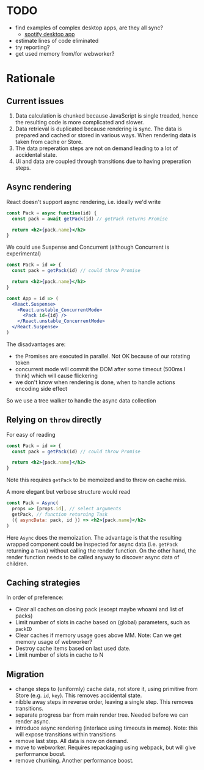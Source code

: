# TODO

- find examples of complex desktop apps, are they all sync?
  - [spotify desktop app](https://www.quora.com/How-did-Spotify-make-a-multiplatform-lightweight-well-designed-desktop-application-What-is-the-technology-behind-it)
- estimate lines of code eliminated
- try reporting?
- get used memory from/for webworker?

# Rationale

## Current issues

1. Data calculation is chunked because JavaScript is single treaded, hence the resulting code is more complicated and slower.
2. Data retrieval is duplicated because rendering is sync. The data is prepared and cached or stored in various ways. When rendering data is taken from cache or Store.
3. The data preperation steps are not on demand leading to a lot of accidental state.
4. Ui and data are coupled through transitions due to having preperation steps.

## Async rendering

React doesn't support async rendering, i.e. ideally we'd write

```jsx
const Pack = async function(id) {
  const pack = await getPack(id) // getPack returns Promise

  return <h2>{pack.name}</h2>
}
```

We could use Suspense and Concurrent (although Concurrent is experimental)

```jsx
const Pack = id => {
  const pack = getPack(id) // could throw Promise

  return <h2>{pack.name}</h2>
}

const App = id => (
  <React.Suspense>
    <React.unstable_ConcurrentMode>
      <Pack id={id} />
    </React.unstable_ConcurrentMode>
  </React.Suspense>
)
```

The disadvantages are:

- the Promises are executed in parallel. Not OK because of our rotating token
- concurrent mode will commit the DOM after some timeout (500ms I think) which will cause flickering
- we don't know when rendering is done, when to handle actions encoding side effect

So we use a tree walker to handle the async data collection

## Relying on `throw` directly

For easy of reading

```jsx
const Pack = id => {
  const pack = getPack(id) // could throw Promise

  return <h2>{pack.name}</h2>
}
```

Note this requires `getPack` to be memoized and to throw on cache miss.

A more elegant but verbose structure would read

```jsx
const Pack = Async(
  props => [props.id], // select arguments
  getPack, // function returning Task
  ({ asyncData: pack, id }) => <h2>{pack.name}</h2>
)
```

Here `Async` does the memoization. The advantage is that the resulting wrapped component could be inspected for async data (i.e. `getPack` returning a `Task`) without calling the render function. On the other hand, the render function needs to be called anyway to discover async data of children.

## Caching strategies

In order of preference:

- Clear all caches on closing pack (except maybe whoami and list of packs)
- Limit number of slots in cache based on (global) parameters, such as `packID`
- Clear caches if memory usage goes above MM. Note: Can we get memory usage of webworker?
- Destroy cache items based on last used date.
- Limit number of slots in cache to N

## Migration

- change steps to (uniformly) cache data, not store it, using primitive from Store (e.g. `id`, `key`). This removes accidental state.
- nibble away steps in reverse order, leaving a single step. This removes transitions.
- separate progress bar from main render tree. Needed before we can render async.
- introduce async rendering (interlace using timeouts in memo). Note: this will expose transitions within transitions
- remove last step. All data is now on demand.
- move to webworker. Requires repackaging using webpack, but will give performance boost.
- remove chunking. Another performance boost.
